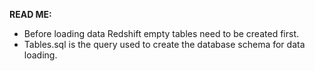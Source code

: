 **READ ME:**

- Before loading data Redshift empty tables need to be created first.
- Tables.sql is the query used to create the database schema for data loading.
